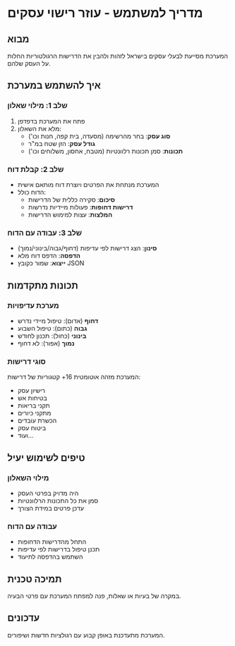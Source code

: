 # מדריך למשתמש - עוזר רישוי עסקים

## מבוא
המערכת מסייעת לבעלי עסקים בישראל לזהות ולהבין את הדרישות הרגולטוריות החלות על העסק שלהם.

## איך להשתמש במערכת

### שלב 1: מילוי שאלון
1. פתח את המערכת בדפדפן
2. מלא את השאלון:
   - **סוג עסק**: בחר מהרשימה (מסעדה, בית קפה, חנות וכו')
   - **גודל עסק**: הזן שטח במ"ר
   - **תכונות**: סמן תכונות רלוונטיות (מטבח, אחסון, משלוחים וכו')

### שלב 2: קבלת דוח
- המערכת מנתחת את הפרטים ויוצרת דוח מותאם אישית
- הדוח כולל:
  - **סיכום**: סקירה כללית של הדרישות
  - **דרישות דחופות**: פעולות מיידיות נדרשות
  - **המלצות**: עצות למימוש הדרישות

### שלב 3: עבודה עם הדוח
- **סינון**: הצג דרישות לפי עדיפות (דחוף/גבוה/בינוני/נמוך)
- **הדפסה**: הדפס דוח מלא
- **ייצוא**: שמור כקובץ JSON

## תכונות מתקדמות

### מערכת עדיפויות
- **דחוף** (אדום): טיפול מיידי נדרש
- **גבוה** (כתום): טיפול השבוע
- **בינוני** (כחול): תכנון לחודש
- **נמוך** (אפור): לא דחוף

### סוגי דרישות
המערכת מזהה אוטומטית 16+ קטגוריות של דרישות:
- רישיון עסק
- בטיחות אש
- תקני בריאות
- מתקני כיורים
- הכשרת עובדים
- ביטוח עסק
- ועוד...

## טיפים לשימוש יעיל

### מילוי השאלון
- היה מדויק בפרטי העסק
- סמן את כל התכונות הרלוונטיות
- עדכן פרטים במידת הצורך

### עבודה עם הדוח
- התחל מהדרישות הדחופות
- תכנן טיפול בדרישות לפי עדיפות
- השתמש בהדפסה לתיעוד

## תמיכה טכנית
במקרה של בעיות או שאלות, פנה למפתח המערכת עם פרטי הבעיה.

## עדכונים
המערכת מתעדכנת באופן קבוע עם רגולציות חדשות ושיפורים. 